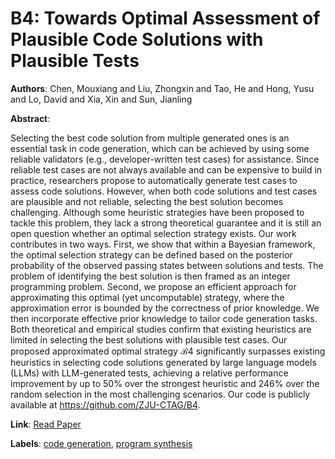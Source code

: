 # B4: Towards Optimal Assessment of Plausible Code Solutions with Plausible Tests

**Authors**: Chen, Mouxiang and Liu, Zhongxin and Tao, He and Hong, Yusu and Lo, David and Xia, Xin and Sun, Jianling

**Abstract**:

Selecting the best code solution from multiple generated ones is an essential task in code generation, which can be achieved by using some reliable validators (e.g., developer-written test cases) for assistance. Since reliable test cases are not always available and can be expensive to build in practice, researchers propose to automatically generate test cases to assess code solutions. However, when both code solutions and test cases are plausible and not reliable, selecting the best solution becomes challenging. Although some heuristic strategies have been proposed to tackle this problem, they lack a strong theoretical guarantee and it is still an open question whether an optimal selection strategy exists. Our work contributes in two ways. First, we show that within a Bayesian framework, the optimal selection strategy can be defined based on the posterior probability of the observed passing states between solutions and tests. The problem of identifying the best solution is then framed as an integer programming problem. Second, we propose an efficient approach for approximating this optimal (yet uncomputable) strategy, where the approximation error is bounded by the correctness of prior knowledge. We then incorporate effective prior knowledge to tailor code generation tasks. Both theoretical and empirical studies confirm that existing heuristics are limited in selecting the best solutions with plausible test cases. Our proposed approximated optimal strategy ℬ4 significantly surpasses existing heuristics in selecting code solutions generated by large language models (LLMs) with LLM-generated tests, achieving a relative performance improvement by up to 50\% over the strongest heuristic and 246\% over the random selection in the most challenging scenarios. Our code is publicly available at https://github.com/ZJU-CTAG/B4.

**Link**: [Read Paper](https://doi.org/10.1145/3691620.3695536)

**Labels**: [code generation](../../labels/code_generation.md), [program synthesis](../../labels/program_synthesis.md)

